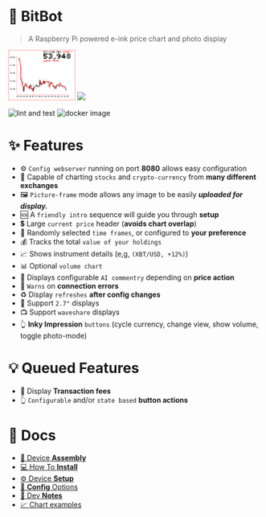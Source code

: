 # 🤖 **BitBot**
> A Raspberry Pi powered e-ink price chart and photo display
<div>
    <img height="100" src="docs/images/last_display.png">
    <img height="100" src="docs/images/kilobitbot-v2.jpg">
</div>

![lint and test](https://github.com/donbing/bitbot/actions/workflows/lint-and-test-python.yml/badge.svg)
![docker image](https://github.com/donbing/bitbot/actions/workflows/build-and-push-image.yaml/badge.svg)

# ✨ Features
 - ⚙️ `Config webserver` running on port **8080** allows easy configuration
 - 🏦 Capable of charting `stocks` and `crypto-currency` from **many different exchanges**
 - 🖼️ `Picture-frame` mode allows any image to be easily ***uploaded for display.***
 - 🆘 A `friendly intro` sequence will guide you through **setup**
 - 💲 Large `current price` header (**avoids chart overlap**) 
 - 🎲 Randomly selected `time frames`, or configured to **your preference**
 - 💰 Tracks the total `value of your holdings` 
 - 📈 Shows instrument details (e,g, ```(XBT/USD, +12%)```)
 - 📊 Optional `volume chart`
 - 💬 Displays configurable `AI commentry` depending on **price action**
 - 📡 `Warns` on **connection errors**
 - ♻️ Display `refreshes` **after config changes** 
 - 👶 Support `2.7"` displays
 - 📺 Support `waveshare` displays
 - 👆 **Inky Impression** `buttons` (cycle currency, change view, show volume, toggle photo-mode)
 
# 💡 Queued Features
 - 💸 Display **Transaction fees**
 - 👆 `Configurable` and/or `state based` **button actions**

# 📝 Docs
 - [🔗 Device **Assembly**](docs/device_assembly.md)
 - [💻 How To **Install**](docs/app_install.md)
 - [⚙️ Device **Setup**](docs/device_setup.md)
 - [💾 **Config** Options](docs/config_options.md)
 - [📒 Dev **Notes**](docs/development.md)
 - [📈 Chart examples](/tests/images/)
